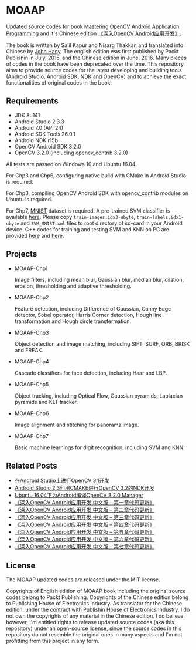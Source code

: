 # MOAAP

Updated source codes for book [Mastering OpenCV Android Application Programming](https://www.amazon.cn/Mastering-OpenCV-Android-Application-Programming-Kapur-Salil/dp/B012GGB7O8) and it's Chinese edition [《深入OpenCV Android应用开发》](http://item.jd.com/11958048.html).

The book is written by Salil Kapur and Nisarg Thakkar, and translated into Chinese by [John Hany](https://github.com/johnhany). The english edition was first published by Packt Publishin in July, 2015, and the Chinese edition in June, 2016. Many pieces of codes in the book have been deprecated over the time. This repository aims to provide  source codes for the latest developing and building tools (Android Studio, Android SDK, NDK and OpenCV) and to achieve the exact functionalities of original codes in the book.

## Requirements

* JDK 8u141
* Android Studio 2.3.3
* Android 7.0 (API 24)
* Android SDK Tools 26.0.1
* Android NDK r15b
* OpenCV Android SDK 3.2.0
* OpenCV 3.2.0 (including opencv_contrib 3.2.0)

All tests are passed on Windows 10 and Ubuntu 16.04.

For Chp3 and Chp6, configuring native build with CMake in Android Studio is required.

For Chp3, compiling OpenCV Android SDK with opencv_contrib modules on Ubuntu is required.

For Chp7, [MNIST](http://yann.lecun.com/exdb/mnist/) dataset is required. A pre-trained SVM classifier is available [here](http://pan.baidu.com/s/1nuS3M9F). Please copy `train-images.idx3-ubyte`, `train-labels.idx1-ubyte` and `SVM_MNIST.xml` files to root directory of sd-card in your Android device. C++ codes for training and testing SVM and KNN on PC are provided [here](https://gist.github.com/johnhany/ff6835b2191e58f96699645b2d36c1a1) and [here](https://gist.github.com/johnhany/a48487dcacdb4c2108e919b421d19cfb).

## Projects

* MOAAP-Chp1

  Image filters, including mean blur, Gaussian blur, median blur, dilation, erosion, thresholding and adaptive thresholding.

* MOAAP-Chp2

  Feature detection, including Difference of Gaussian, Canny Edge detector, Sobel operator, Harris Corner detection, Hough line transformation and Hough circle transfermation.

* MOAAP-Chp3

  Object detection and image matching, including SIFT, SURF, ORB, BRISK and FREAK.

* MOAAP-Chp4

  Cascade classifiers for face detection, including Haar and LBP.

* MOAAP-Chp5

  Object tracking, including Optical Flow, Gaussian pyramids, Laplacian pyramids and KLT tracker.

* MOAAP-Chp6

  Image alignment and stitching for panorama image.

* MOAAP-Chp7

  Basic machine learnings for digit recognition, including SVM and KNN.

## Related Posts

* [在Android Studio上进行OpenCV 3.1开发](http://johnhany.net/2016/01/opencv-3-development-in-android-studio/)
* [Android Studio 2.3利用CMAKE进行OpenCV 3.2的NDK开发](http://johnhany.net/2017/07/opencv-ndk-dev-with-cmake-on-android-studio/)
* [Ubuntu 16.04下为Android编译OpenCV 3.2.0 Manager](http://johnhany.net/2016/07/build-opencv-manager-for-android-on-ubuntu/)
* [《深入OpenCV Android应用开发 中文版 – 第一章代码更新》](http://johnhany.net/2016/07/moaap-chapter-1-codes/)
* [《深入OpenCV Android应用开发 中文版 – 第二章代码更新》](http://johnhany.net/2016/07/moaap-chapter-2-codes/)
* [《深入OpenCV Android应用开发 中文版 – 第三章代码更新》](http://johnhany.net/2016/07/moaap-chapter-3-codes/)
* [《深入OpenCV Android应用开发 中文版 – 第四章代码更新》](http://johnhany.net/2016/07/moaap-chapter-4-codes/)
* [《深入OpenCV Android应用开发 中文版 – 第五章代码更新》](http://johnhany.net/2016/07/moaap-chapter-5-codes/)
* [《深入OpenCV Android应用开发 中文版 – 第六章代码更新》](http://johnhany.net/2016/07/moaap-chapter-6-codes/)
* [《深入OpenCV Android应用开发 中文版 – 第七章代码更新》](http://johnhany.net/2016/07/moaap-chapter-7-codes/)

## License

The MOAAP updated codes are released under the MIT license.

Copyrights of English edition of MOAAP book including the original source codes belong to Packt Publishing. Copyrights of the Chinese edition belong to Publishing House of Electronics Industry. As translator for the Chinese edition, under the contract with Publishin House of Electronics Industry, I do not own the copyrights of any material in the Chinese edition. I do believe, however, I'm entitled rights to release updated source codes (aka this repository) under an open-source license, since the source codes in this repository do not resemble the original ones in many aspects and I'm not profitting from this project in any form.